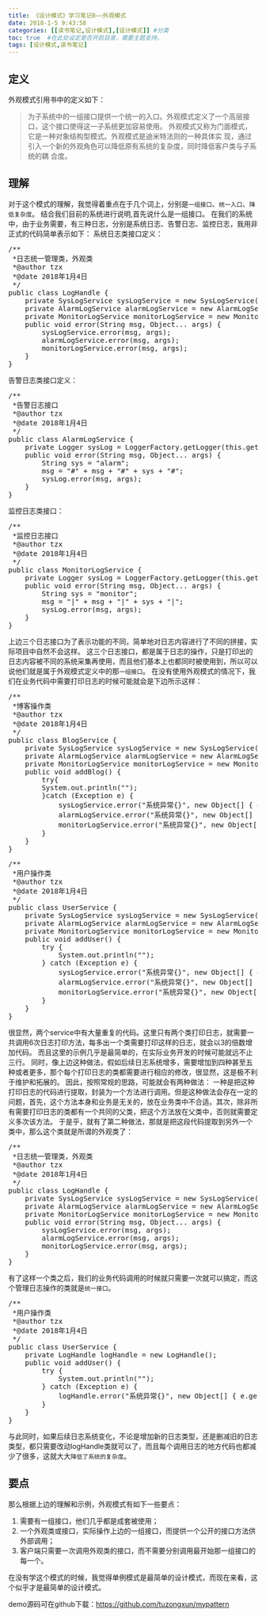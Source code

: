 ```yaml
---
title: 《设计模式》学习笔记8——外观模式
date: 2018-1-5 9:43:58
categories: [[读书笔记,设计模式],[设计模式]] #分类
toc: true  #在此处设定是否开启目录，需要主题支持。
tags: [设计模式,读书笔记]
---
```

## 定义
外观模式引用书中的定义如下：
<!--more-->
>为子系统中的一组接口提供一个统一的入口。外观模式定义了一个高层接口，这个接口使得这一子系统更加容易使用。 
>外观模式又称为门面模式，它是一种对象结构型模式。外观模式是迪米特法则的一种具体实
现，通过引入一个新的外观角色可以降低原有系统的复杂度，同时降低客户类与子系统的耦
合度。

## 理解
对于这个模式的理解，我觉得着重点在于几个词上，分别是`一组接口`、`统一入口`、`降低复杂度`。
结合我们目前的系统进行说明,首先说什么是一组接口。
在我们的系统中，由于业务需要，有三种日志，分别是系统日志、告警日志、监控日志，我用非正式的代码简单表示如下：
系统日志类接口定义：
<pre>
/**
 *日志统一管理类，外观类
 *@author tzx
 *@date 2018年1月4日
 */
public class LogHandle {
	private SysLogService sysLogService = new SysLogService();
	private AlarmLogService alarmLogService = new AlarmLogService();
	private MonitorLogService monitorLogService = new MonitorLogService();
	public void error(String msg, Object... args) {
		sysLogService.error(msg, args);
		alarmLogService.error(msg, args);
		monitorLogService.error(msg, args);
	}
}
</pre>
告警日志类接口定义：
<pre>
/**
 *告警日志接口
 *@author tzx
 *@date 2018年1月4日
 */
public class AlarmLogService {
	private Logger sysLog = LoggerFactory.getLogger(this.getClass());
	public void error(String msg, Object... args) {
		String sys = "alarm";
		msg = "#" + msg + "#" + sys + "#";
		sysLog.error(msg, args);
	}
}
</pre>
监控日志类接口：
<pre>
/**
 *监控日志接口
 *@author tzx
 *@date 2018年1月4日
 */
public class MonitorLogService {
	private Logger sysLog = LoggerFactory.getLogger(this.getClass());
	public void error(String msg, Object... args) {
		String sys = "monitor";
		msg = "|" + msg + "|" + sys + "|";
		sysLog.error(msg, args);
	}
}
</pre>
上边三个日志接口为了表示功能的不同，简单地对日志内容进行了不同的拼接，实际项目中自然不会这样。
这三个日志接口，都是属于日志的操作，只是打印出的日志内容被不同的系统采集再使用，而且他们基本上也都同时被使用到，所以可以说他们就是属于外观模式定义中的那`一组接口`。
在没有使用外观模式的情况下，我们在业务代码中需要打印日志的时候可能就会是下边所示这样：
<pre>
/**
 *博客操作类
 *@author tzx
 *@date 2018年1月4日
 */
public class BlogService {
	private SysLogService sysLogService = new SysLogService();
	private AlarmLogService alarmLogService = new AlarmLogService();
	private MonitorLogService monitorLogService = new MonitorLogService();
	public void addBlog() {
		try{
		System.out.println("");
		}catch (Exception e) {
			sysLogService.error("系统异常{}", new Object[] { e.getMessage() });
			alarmLogService.error("系统异常{}", new Object[] { e.getMessage() });
			monitorLogService.error("系统异常{}", new Object[] { e.getMessage() });
		}
	}
}
</pre>
<pre>
/**
 *用户操作类
 *@author tzx
 *@date 2018年1月4日
 */
public class UserService {
	private SysLogService sysLogService = new SysLogService();
	private AlarmLogService alarmLogService = new AlarmLogService();
	private MonitorLogService monitorLogService = new MonitorLogService();
	public void addUser() {
		try {
			System.out.println("");
		} catch (Exception e) {
			sysLogService.error("系统异常{}", new Object[] { e.getMessage() });
			alarmLogService.error("系统异常{}", new Object[] { e.getMessage() });
			monitorLogService.error("系统异常{}", new Object[] { e.getMessage() });
		}
	}
}
</pre>
很显然，两个service中有大量重复的代码。这里只有两个类打印日志，就需要一共调用6次日志打印方法，每多出一个类需要打印这样的日志，就会以3的倍数增加代码。
而且这里的示例几乎是最简单的，在实际业务开发的时候可能就远不止三行。
同时，像上边这种做法，假如后续日志系统增多，需要增加到四种甚至五种或者更多，那个每个打印日志的类都需要进行相应的修改，很显然，这是极不利于维护和拓展的。
因此，按照常规的思路，可能就会有两种做法：
一种是把这种打印日志的代码进行提取，封装为一个方法进行调用。但是这种做法会存在一定的问题，首先，这个方法本身和业务是无关的，放在业务类中不合适。其次，除非所有需要打印日志的类都有一个共同的父类，把这个方法放在父类中，否则就需要定义多次该方法。
于是乎，就有了第二种做法，那就是把这段代码提取到另外一个类中，那么这个类就是所谓的外观类了：
<pre>
/**
 *日志统一管理类，外观类
 *@author tzx
 *@date 2018年1月4日
 */
public class LogHandle {
	private SysLogService sysLogService = new SysLogService();
	private AlarmLogService alarmLogService = new AlarmLogService();
	private MonitorLogService monitorLogService = new MonitorLogService();
	public void error(String msg, Object... args) {
		sysLogService.error(msg, args);
		alarmLogService.error(msg, args);
		monitorLogService.error(msg, args);
	}
}
</pre>
有了这样一个类之后，我们的业务代码调用的时候就只需要一次就可以搞定，而这个管理日志操作的类就是`统一接口`。
<pre>
/**
 *用户操作类
 *@author tzx
 *@date 2018年1月4日
 */
public class UserService {
	private LogHandle logHandle = new LogHandle();
	public void addUser() {
		try {
			System.out.println("");
		} catch (Exception e) {
			logHandle.error("系统异常{}", new Object[] { e.getMessage() });
		}
	}
}
</pre>
与此同时，如果后续日志系统变化，不论是增加新的日志类型，还是删减旧的日志类型，都只需要改动logHandle类就可以了，而且每个调用日志的地方代码也都减少了很多，这就大大`降低了系统的复杂度`。

## 要点
那么根据上边的理解和示例，外观模式有如下一些要点：
1. 需要有一组接口，他们几乎都是成套被使用；
2. 一个外观类或接口，实际操作上边的一组接口，而提供一个公开的接口方法供外部调用；
3. 客户端只需要一次调用外观类的接口，而不需要分别调用最开始那一组接口的每一个。

在没有学这个模式的时候，我觉得单例模式是最简单的设计模式，而现在来看，这个似乎才是最简单的设计模式。


demo源码可在github下载：<https://github.com/tuzongxun/mypattern>

